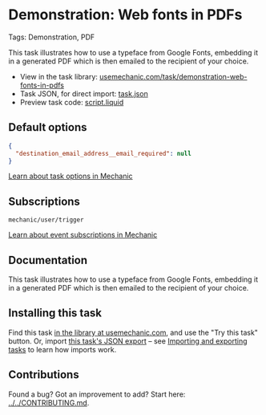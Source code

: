 # Demonstration: Web fonts in PDFs

Tags: Demonstration, PDF

This task illustrates how to use a typeface from Google Fonts, embedding it in a generated PDF which is then emailed to the recipient of your choice.

* View in the task library: [usemechanic.com/task/demonstration-web-fonts-in-pdfs](https://usemechanic.com/task/demonstration-web-fonts-in-pdfs)
* Task JSON, for direct import: [task.json](../../tasks/demonstration-web-fonts-in-pdfs.json)
* Preview task code: [script.liquid](./script.liquid)

## Default options

```json
{
  "destination_email_address__email_required": null
}
```

[Learn about task options in Mechanic](https://docs.usemechanic.com/article/471-task-options)

## Subscriptions

```liquid
mechanic/user/trigger
```

[Learn about event subscriptions in Mechanic](https://docs.usemechanic.com/article/408-subscriptions)

## Documentation

This task illustrates how to use a typeface from Google Fonts, embedding it in a generated PDF which is then emailed to the recipient of your choice.

## Installing this task

Find this task [in the library at usemechanic.com](https://usemechanic.com/task/demonstration-web-fonts-in-pdfs), and use the "Try this task" button. Or, import [this task's JSON export](../../tasks/demonstration-web-fonts-in-pdfs.json) – see [Importing and exporting tasks](https://docs.usemechanic.com/article/505-importing-and-exporting-tasks) to learn how imports work.

## Contributions

Found a bug? Got an improvement to add? Start here: [../../CONTRIBUTING.md](../../CONTRIBUTING.md).
